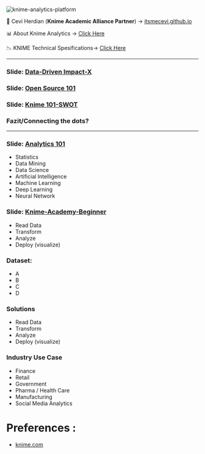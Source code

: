 

![knime-analytics-platform](https://user-images.githubusercontent.com/27078712/87846281-fe2c9280-c8f8-11ea-8133-911cb9cbb27b.png)



<span>&#129311;</span> Cevi Herdian (**Knime Academic Alliance Partner**)  -> [itsmecevi.github.io](https://itsmecevi.github.io/) 

<span>&#128202;</span> About Knime Analytics -> [Click Here](https://www.knime.com/about)

<span>&#128201;</span> KNIME Technical Spesifications-> [Click Here](https://www.knime.com/software-overview)

_____


### Slide: [Data-Driven Impact-X](https://www.canva.com/design/DAECRX1XUqM/YTKBGJUGmpKLscGY8Nr9zw/view?utm_content=DAECRX1XUqM&utm_campaign=designshare&utm_medium=link&utm_source=sharebutton)

### Slide: [Open Source 101](https://www.canva.com/design/DAEEGZUwb64/rQVeq00zLryS7EUuOlpWnQ/view#3)

### Slide: [Knime 101-SWOT]()

### Fazit/Connecting the dots?

_____

### Slide: [Analytics 101]()

* Statistics
* Data Mining
* Data Science
* Artificial Intelligence
* Machine Learning
* Deep Learning
* Neural Network




### Slide: [Knime-Academy-Beginner]()

* Read Data
* Transform
* Analyze
* Deploy (visualize)

### Dataset:

* A
* B
* C
* D

### Solutions

* Read Data
* Transform
* Analyze
* Deploy (visualize)

### Industry Use Case

* Finance
* Retail
* Government
* Pharma / Health Care
* Manufacturing
* Social Media Analytics

# Preferences :

* [knime.com](https://www.knime.com/)


